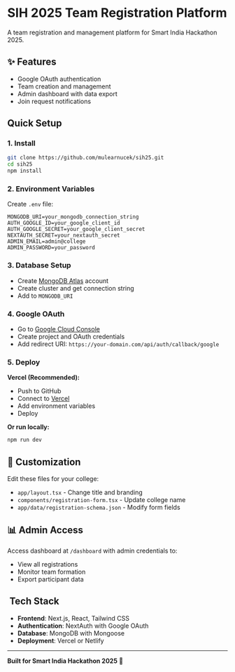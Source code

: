 # SIH 2025 Team Registration Platform

A team registration and management platform for Smart India Hackathon 2025.

## ✨ Features

- Google OAuth authentication
- Team creation and management  
- Admin dashboard with data export
- Join request notifications

##   Quick Setup

### 1. Install
```bash
git clone https://github.com/mulearnucek/sih25.git
cd sih25
npm install
```

### 2. Environment Variables
Create `.env` file:
```env
MONGODB_URI=your_mongodb_connection_string
AUTH_GOOGLE_ID=your_google_client_id
AUTH_GOOGLE_SECRET=your_google_client_secret
NEXTAUTH_SECRET=your_nextauth_secret
ADMIN_EMAIL=admin@college
ADMIN_PASSWORD=your_password
```

### 3. Database Setup
- Create [MongoDB Atlas](https://cloud.mongodb.com) account
- Create cluster and get connection string
- Add to `MONGODB_URI`

### 4. Google OAuth
- Go to [Google Cloud Console](https://console.cloud.google.com)
- Create project and OAuth credentials
- Add redirect URI: `https://your-domain.com/api/auth/callback/google`

### 5. Deploy
**Vercel (Recommended):**
- Push to GitHub
- Connect to [Vercel](https://vercel.com)
- Add environment variables
- Deploy

**Or run locally:**
```bash
npm run dev
```

## 🎨 Customization

Edit these files for your college:
- `app/layout.tsx` - Change title and branding
- `components/registration-form.tsx` - Update college name
- `app/data/registration-schema.json` - Modify form fields

## 📊 Admin Access

Access dashboard at `/dashboard` with admin credentials to:
- View all registrations
- Monitor team formation
- Export participant data

##  ️ Tech Stack

- **Frontend**: Next.js, React, Tailwind CSS
- **Authentication**: NextAuth with Google OAuth
- **Database**: MongoDB with Mongoose
- **Deployment**: Vercel or Netlify

---

**Built for Smart India Hackathon 2025** 🚀